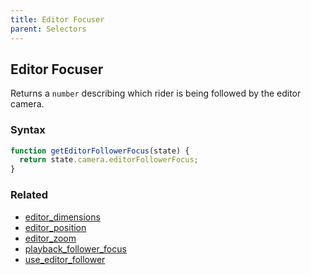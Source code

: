 ```yaml
---
title: Editor Focuser
parent: Selectors
---
```


## Editor Focuser

Returns a `number` describing which rider is being followed by the editor camera.

### Syntax

```js
function getEditorFollowerFocus(state) {
  return state.camera.editorFollowerFocus;
}
```

### Related

- [editor_dimensions](./editor_dimensions.md)
- [editor_position](./editor_position.md)
- [editor_zoom](./editor_zoom.md)
- [playback_follower_focus](./playback_follower_focus.md)
- [use_editor_follower](./use_editor_follower.md)
